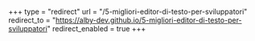 +++
type = "redirect"
url = "/5-migliori-editor-di-testo-per-sviluppatori"
redirect_to = "https://alby-dev.github.io/5-migliori-editor-di-testo-per-sviluppatori"
redirect_enabled = true
+++